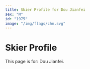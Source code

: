 ```yaml
---
title: Skier Profile for Dou Jianfei
sex: "M"
id: "1975"
image: "/img/flags/chn.svg" 
---
```


# Skier Profile

This page is for: Dou Jianfei.
    